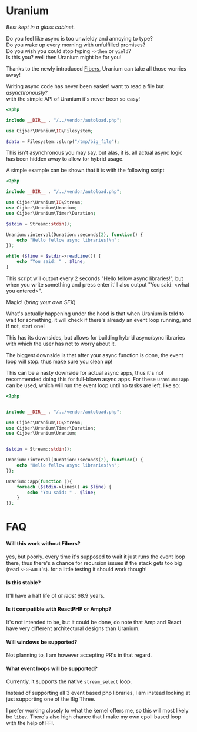 # Uranium

_Best kept in a glass cabinet._

Do you feel like async is too unwieldy and annoying to type?  
Do you wake up every morning with unfulfilled promises?  
Do you wish you could stop typing `->then` or `yield`?  
Is this you? well then Uranium might be for you!

Thanks to the newly introduced [Fibers](https://wiki.php.net/rfc/fibers), Uranium can take all those worries away!

Writing async code has never been easier! want to read a file but _asynchronously_?  
with the simple API of Uranium it's never been so easy!

```php
<?php

include __DIR__ . "/../vendor/autoload.php";

use Cijber\Uranium\IO\Filesystem;

$data = Filesystem::slurp("/tmp/big_file");
```

This isn't asynchronous you may say, but alas, it is. all actual async logic has been hidden away to allow for hybrid
usage.

A simple example can be shown that it is with the following script

```php
<?php

include __DIR__ . "/../vendor/autoload.php";

use Cijber\Uranium\IO\Stream;
use Cijber\Uranium\Uranium;
use Cijber\Uranium\Timer\Duration;

$stdin = Stream::stdin();

Uranium::interval(Duration::seconds(2), function() {
    echo "Hello fellow async libraries!\n";
});

while ($line = $stdin->readLine()) {
    echo "You said: " . $line;
}
```

This script will output every 2 seconds "Hello fellow async libraries!", but when you write something and press enter
it'll also output "You said: &lt;what you entered&gt;".

Magic! (_bring your own SFX_)

What's actually happening under the hood is that when Uranium is told to wait for something, it will check if there's
already an event loop running, and if not, start one!

This has its downsides, but allows for building hybrid async/sync libraries with which the user has not to worry about
it.

The biggest downside is that after your async function is done, the event loop will stop. thus make sure you clean up!

This can be a nasty downside for actual async apps, thus it's not recommended doing this for full-blown async apps. For
these `Uranium::app` can be used, which will run the event loop until no tasks are left. like so:

```php
<?php


include __DIR__ . "/../vendor/autoload.php";

use Cijber\Uranium\IO\Stream;
use Cijber\Uranium\Timer\Duration;
use Cijber\Uranium\Uranium;


$stdin = Stream::stdin();

Uranium::interval(Duration::seconds(2), function() {
    echo "Hello fellow async libraries!\n";
});

Uranium::app(function (){
    foreach ($stdin->lines() as $line) {
        echo "You said: " . $line;
    }
});
```

# FAQ

#### Will this work without Fibers?

yes, but poorly. every time it's supposed to wait it just runs the event loop there, thus there's a chance for recursion
issues if the stack gets too big (read `SEGFAULT`'s). for a little testing it should work though!

#### Is this stable?

It'll have a half life of _at least_ 68.9 years.

#### Is it compatible with ReactPHP or Amphp?

It's not intended to be, but it could be done, do note that Amp and React have very different architectural designs than
Uranium.

#### Will windows be supported?

Not planning to, I am however accepting PR's in that regard.

#### What event loops will be supported?

Currently, it supports the native `stream_select` loop.

Instead of supporting all 3 event based php libraries, I am instead looking at just supporting one of the Big Three.

I prefer working closely to what the kernel offers me, so this will most likely be `libev`. There's also high chance
that I make my own epoll based loop with the help of FFI.
